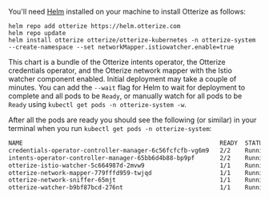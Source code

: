 You'll need [Helm](https://helm.sh/docs/intro/install/) installed on your machine to install Otterize as follows:

   ```shell
   helm repo add otterize https://helm.otterize.com
   helm repo update
   helm install otterize otterize/otterize-kubernetes -n otterize-system --create-namespace --set networkMapper.istiowatcher.enable=true
   ```

This chart is a bundle of the Otterize intents operator, the Otterize credentials operator, and the Otterize network mapper with the Istio watcher component enabled.
Initial deployment may take a couple of minutes.
You can add the `--wait` flag for Helm to wait for deployment to complete and all pods to be `Ready`, or manually watch for all pods to be `Ready` using `kubectl get pods -n otterize-system -w`.

After all the pods are ready you should see the following (or similar) in your terminal when you run `kubectl get pods -n otterize-system`:

``` bash
NAME                                                       READY  STATUS  RESTARTS AGE
credentials-operator-controller-manager-6c56fcfcfb-vg6m9   2/2    Running   0     9s
intents-operator-controller-manager-65bb6d4b88-bp9pf       2/2    Running   0     9s
otterize-istio-watcher-5c664987d-2mvw9                     1/1    Running   0     9s
otterize-network-mapper-779fffd959-twjqd                   1/1    Running   0     9s
otterize-network-sniffer-65mjt                             1/1    Running   0     9s
otterize-watcher-b9bf87bcd-276nt                           1/1    Running   0     9s
```
